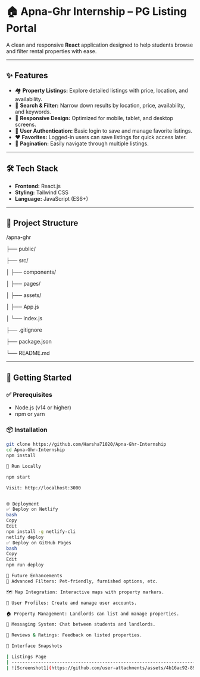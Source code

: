 # 🏠 Apna-Ghr Internship – PG Listing Portal

A clean and responsive **React** application designed to help students browse and filter rental properties with ease.

---

## ✨ Features

- 🏘 **Property Listings:** Explore detailed listings with price, location, and availability.
- 🔎 **Search & Filter:** Narrow down results by location, price, availability, and keywords.
- 📱 **Responsive Design:** Optimized for mobile, tablet, and desktop screens.
- 🔐 **User Authentication:** Basic login to save and manage favorite listings.
- ❤️ **Favorites:** Logged-in users can save listings for quick access later.
- 📄 **Pagination:** Easily navigate through multiple listings.

---

## 🛠️ Tech Stack

- **Frontend:** React.js
- **Styling:** Tailwind CSS
- **Language:** JavaScript (ES6+)

---

## 📁 Project Structure


/apna-ghr

├── public/

├── src/

│ ├── components/

│ ├── pages/

│ ├── assets/

│ ├── App.js

│ └── index.js

├── .gitignore

├── package.json

└── README.md

---

## 🚀 Getting Started

### ✅ Prerequisites

- Node.js (v14 or higher)
- npm or yarn

### 📦 Installation

```bash
git clone https://github.com/Harsha71020/Apna-Ghr-Internship
cd Apna-Ghr-Internship
npm install

🧪 Run Locally

npm start

Visit: http://localhost:3000


🌐 Deployment
✅ Deploy on Netlify
bash
Copy
Edit
npm install -g netlify-cli
netlify deploy
✅ Deploy on GitHub Pages
bash
Copy
Edit
npm run deploy

🔮 Future Enhancements
🧭 Advanced Filters: Pet-friendly, furnished options, etc.

🗺 Map Integration: Interactive maps with property markers.

👤 User Profiles: Create and manage user accounts.

🏠 Property Management: Landlords can list and manage properties.

💬 Messaging System: Chat between students and landlords.

🌟 Reviews & Ratings: Feedback on listed properties.

📸 Interface Snapshots

| Listings Page                                                                                   | Property Detail                                                                                 | Mobile View                                                                                     |
| ----------------------------------------------------------------------------------------------- | ----------------------------------------------------------------------------------------------- | ----------------------------------------------------------------------------------------------- |
| ![Screenshot1](https://github.com/user-attachments/assets/4b16ac92-892b-40d2-bbca-63804832a53c) | ![Screenshot2](https://github.com/user-attachments/assets/2eadd77c-c0c9-49db-b09c-93277a341bc6) | ![Screenshot3](https://github.com/user-attachments/assets/838d6e41-bfce-4e29-a0e2-344380396cf1) |
